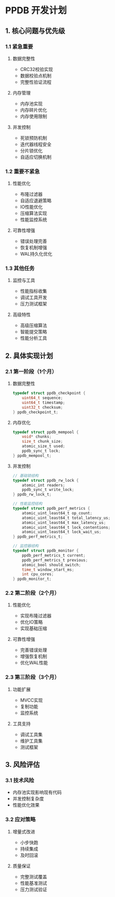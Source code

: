 # PPDB 开发计划

## 1. 核心问题与优先级

### 1.1 紧急重要
1. 数据完整性
   - CRC32校验实现
   - 数据校验点机制
   - 完整性验证流程

2. 内存管理 
   - 内存池实现
   - 内存碎片优化
   - 内存使用限制

3. 并发控制 
   - 死锁预防机制
   - 迭代器线程安全
   - 分片锁优化
   - 自适应切换机制

### 1.2 重要不紧急
1. 性能优化 
   - 布隆过滤器
   - 自适应退避策略
   - IO性能优化
   - 压缩算法实现
   - 性能监控系统

2. 可靠性增强
   - 错误处理完善
   - 恢复机制增强
   - WAL持久化优化

### 1.3 其他任务
1. 监控与工具
   - 性能指标收集
   - 调试工具开发
   - 压力测试框架

2. 高级特性
   - 高级压缩算法
   - 智能提交策略
   - 性能分析工具

## 2. 具体实现计划

### 2.1 第一阶段（1个月）
1. 数据完整性
   ```c
   typedef struct ppdb_checkpoint {
       uint64_t sequence;
       uint64_t timestamp;
       uint32_t checksum;
   } ppdb_checkpoint_t;
   ```

2. 内存优化 
   ```c
   typedef struct ppdb_mempool {
       void* chunks;
       size_t chunk_size;
       atomic_size_t used;
       ppdb_sync_t lock;
   } ppdb_mempool_t;
   ```

3. 并发控制 
   ```c
   // 基础锁结构
   typedef struct ppdb_rw_lock {
       atomic_int readers;
       ppdb_sync_t write_lock;
   } ppdb_rw_lock_t;

   // 性能监控结构
   typedef struct ppdb_perf_metrics {
       atomic_uint_least64_t op_count;
       atomic_uint_least64_t total_latency_us;
       atomic_uint_least64_t max_latency_us;
       atomic_uint_least64_t lock_contentions;
       atomic_uint_least64_t lock_wait_us;
   } ppdb_perf_metrics_t;

   // 监控器结构
   typedef struct ppdb_monitor {
       ppdb_perf_metrics_t current;
       ppdb_perf_metrics_t previous;
       atomic_bool should_switch;
       time_t window_start_ms;
       int cpu_cores;
   } ppdb_monitor_t;
   ```

### 2.2 第二阶段（2个月）
1. 性能优化 
   - 实现布隆过滤器
   - 优化IO策略
   - 实现基础压缩

2. 可靠性增强
   - 完善错误处理
   - 增强恢复机制
   - 优化WAL性能

### 2.3 第三阶段（3个月）
1. 功能扩展
   - MVCC实现
   - 复制功能
   - 监控系统

2. 工具支持
   - 调试工具集
   - 维护工具集
   - 测试框架

## 3. 风险评估

### 3.1 技术风险
- 内存池实现影响现有代码
- 并发控制复杂度
- 性能优化效果

### 3.2 应对策略
1. 增量式改进
   - 小步快跑
   - 持续集成
   - 及时回滚

2. 质量保证
   - 完整测试覆盖
   - 性能基准测试
   - 压力测试验证
